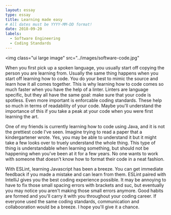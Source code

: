 ```yaml
---
layout: essay
type: essay
title: Learning made easy
# All dates must be YYYY-MM-DD format!
date: 2018-09-20
labels:
  - Software Engineering
  - Coding Standards
---
```

<img class="ui large image" src="../images/software-code.jpg"

When you first pick up a spoken language, you usually start off copying the person 
you are learning from. Usually the same thing happens when you start off learning how to code. You do 
your best to mimic the source and learn how it all comes together. This is why learning how to code comes 
so much faster when you have the help of a linter. Linters are language specific, but they all have the same goal: 
make sure that your code is spotless. Even more important is enforcable coding standards. These help so 
much in terms of readability of your code. Maybe you'll understand the importance of this if you take a peak 
at your code when you were first learning the art. 

One of my friends is currently learning how to code using Java, and it is not the prettiest code I've seen. 
Imagine trying to read a paper that a kindergartener wrote. Yes, you may be able to understand it but it 
might take a few looks over to truely understand the whole thing. This type of thing is understandable when 
learning something, but should not be happening when you've been at it for a few years. No one wants to work 
with someone that doesn't know how to format their code in a neat fashion.

With ESLint, learning Javascript has been a breeze. You can get immediate feedback if you made a mistake and 
can learn from them. ESLint paired with IntelliJ gives you the best coding experience possible. It may be annoying 
to have to fix those small spacing errors with brackets and suc, but eventually you may notice you aren't making 
those small errors anymore. Good habits are formed and you'll carry it with you throughout your coding career. If 
everyone used the same coding standards, communication and collabooration would be a breeze. I hope you'll give it a chance. 
